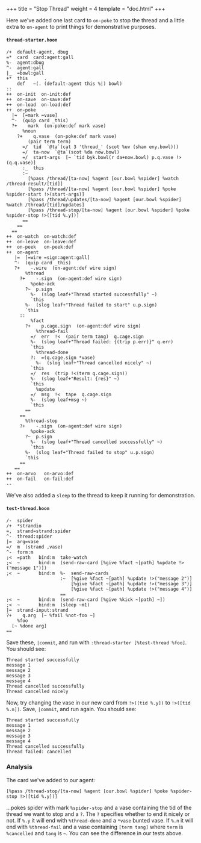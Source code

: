 +++
title = "Stop Thread"
weight = 4
template = "doc.html"
+++

Here we've added one last card to `on-poke` to stop the thread and a little extra to `on-agent` to print things for demonstrative purposes.

#### `thread-starter.hoon`

```hoon
/+  default-agent, dbug
=*  card  card:agent:gall
%-  agent:dbug
^-  agent:gall
|_  =bowl:gall
+*  this      .
    def   ~(. (default-agent this %|) bowl)
::
++  on-init  on-init:def
++  on-save  on-save:def
++  on-load  on-load:def
++  on-poke
  |=  [=mark =vase]
  ^-  (quip card _this)
  ?+    mark  (on-poke:def mark vase)
      %noun
    ?+    q.vase  (on-poke:def mark vase)
        (pair term term)
      =/  tid  `@ta`(cat 3 'thread_' (scot %uv (sham eny.bowl)))
      =/  ta-now  `@ta`(scot %da now.bowl)
      =/  start-args  [~ `tid byk.bowl(r da+now.bowl) p.q.vase !>(q.q.vase)]
      :_  this
      :~
        [%pass /thread/[ta-now] %agent [our.bowl %spider] %watch /thread-result/[tid]]
        [%pass /thread/[ta-now] %agent [our.bowl %spider] %poke %spider-start !>(start-args)]
        [%pass /thread/updates/[ta-now] %agent [our.bowl %spider] %watch /thread/[tid]/updates]
        [%pass /thread-stop/[ta-now] %agent [our.bowl %spider] %poke %spider-stop !>([tid %.y])]
      ==
    ==
  ==
++  on-watch  on-watch:def
++  on-leave  on-leave:def
++  on-peek   on-peek:def
++  on-agent
   |=  [=wire =sign:agent:gall]
   ^-  (quip card _this)
   ?+    -.wire  (on-agent:def wire sign)
       %thread
     ?+    -.sign  (on-agent:def wire sign)
         %poke-ack
       ?~  p.sign
         %-  (slog leaf+"Thread started successfully" ~)
         `this
       %-  (slog leaf+"Thread failed to start" u.p.sign)
       `this
     ::
         %fact
       ?+    p.cage.sign  (on-agent:def wire sign)
           %thread-fail
         =/  err  !<  (pair term tang)  q.cage.sign
         %-  (slog leaf+"Thread failed: {(trip p.err)}" q.err)
         `this
           %thread-done
         ?:  =(q.cage.sign *vase)
           %-  (slog leaf+"Thread cancelled nicely" ~)
         `this
         =/  res  (trip !<(term q.cage.sign))
         %-  (slog leaf+"Result: {res}" ~)
         `this
           %update
         =/  msg  !<  tape  q.cage.sign
         %-  (slog leaf+msg ~)
         `this
       ==
     ==
       %thread-stop
     ?+    -.sign  (on-agent:def wire sign)
         %poke-ack
       ?~  p.sign
         %-  (slog leaf+"Thread cancelled successfully" ~)
         `this
       %-  (slog leaf+"Thread failed to stop" u.p.sign)
       `this
     ==
   ==
++  on-arvo   on-arvo:def
++  on-fail   on-fail:def
--
```

We've also added a `sleep` to the thread to keep it running for demonstration.

#### `test-thread.hoon`

```hoon
/-  spider
/+  *strandio
=,  strand=strand:spider
^-  thread:spider
|=  arg=vase
=/  m  (strand ,vase)
^-  form:m
;<  =path   bind:m  take-watch
;<  ~       bind:m  (send-raw-card [%give %fact ~[path] %update !>("message 1")])
;<  ~       bind:m  %-  send-raw-cards
                    :~  [%give %fact ~[path] %update !>("message 2")]
                        [%give %fact ~[path] %update !>("message 3")]
                        [%give %fact ~[path] %update !>("message 4")]
                    ==
;<  ~       bind:m  (send-raw-card [%give %kick ~[path] ~])
;<  ~       bind:m  (sleep ~m1)
|=  strand-input:strand
?+    q.arg  [~ %fail %not-foo ~]
    %foo
  [~ %done arg]
==
```

Save these, `|commit`, and run with `:thread-starter [%test-thread %foo]`. You should see:

```
Thread started successfully
message 1
message 2
message 3
message 4
Thread cancelled successfully
Thread cancelled nicely
```

Now, try changing the vase in our new card from `!>([tid %.y])` to `!>([tid %.n])`. Save, `|commit`, and run again. You should see:

```
Thread started successfully
message 1
message 2
message 3
message 4
Thread cancelled successfully
Thread failed: cancelled
```

### Analysis

The card we've added to our agent:

```hoon
[%pass /thread-stop/[ta-now] %agent [our.bowl %spider] %poke %spider-stop !>([tid %.y])]
```

...pokes spider with mark `%spider-stop` and a vase containing the tid of the thread we want to stop and a `?`. The `?` specifies whether to end it nicely or not. If `%.y` it will end with `%thread-done` and a `*vase` bunted vase. If `%.n` it will end with `%thread-fail` and a vase containing `[term tang]` where `term` is `%cancelled` and `tang` is `~`. You can see the difference in our tests above.
